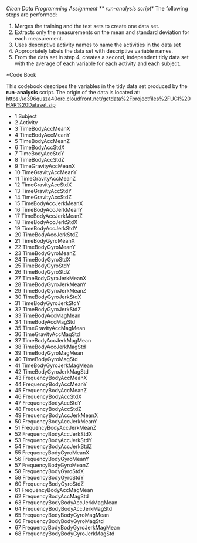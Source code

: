 *Clean Data Programming Assignment
** run-analysis script**
The following steps are performed:
1. Merges the training and the test sets to create one data set.
2. Extracts only the measurements on the mean and standard deviation for each measurement.
3. Uses descriptive activity names to name the activities in the data set
4. Appropriately labels the data set with descriptive variable names.
5. From the data set in step 4, creates a second, independent tidy data set with the average of each variable for each activity and each subject.


*Code Book

This codebook descripes the variables in the tidy data set produced by the __run-analysis__ script. 
The origin of the data is located at: https://d396qusza40orc.cloudfront.net/getdata%2Fprojectfiles%2FUCI%20HAR%20Dataset.zip


* 1 Subject
* 2 Activity
* 3 TimeBodyAccMeanX
* 4 TimeBodyAccMeanY
* 5 TimeBodyAccMeanZ
* 6 TimeBodyAccStdX
* 7 TimeBodyAccStdY
* 8 TimeBodyAccStdZ
* 9 TimeGravityAccMeanX
* 10 TimeGravityAccMeanY
* 11 TimeGravityAccMeanZ
* 12 TimeGravityAccStdX
* 13 TimeGravityAccStdY
* 14 TimeGravityAccStdZ
* 15 TimeBodyAccJerkMeanX
* 16 TimeBodyAccJerkMeanY
* 17 TimeBodyAccJerkMeanZ
* 18 TimeBodyAccJerkStdX
* 19 TimeBodyAccJerkStdY
* 20 TimeBodyAccJerkStdZ
* 21 TimeBodyGyroMeanX
* 22 TimeBodyGyroMeanY
* 23 TimeBodyGyroMeanZ
* 24 TimeBodyGyroStdX
* 25 TimeBodyGyroStdY
* 26 TimeBodyGyroStdZ
* 27 TimeBodyGyroJerkMeanX
* 28 TimeBodyGyroJerkMeanY
* 29 TimeBodyGyroJerkMeanZ
* 30 TimeBodyGyroJerkStdX
* 31 TimeBodyGyroJerkStdY
* 32 TimeBodyGyroJerkStdZ
* 33 TimeBodyAccMagMean
* 34 TimeBodyAccMagStd
* 35 TimeGravityAccMagMean
* 36 TimeGravityAccMagStd
* 37 TimeBodyAccJerkMagMean
* 38 TimeBodyAccJerkMagStd
* 39 TimeBodyGyroMagMean
* 40 TimeBodyGyroMagStd
* 41 TimeBodyGyroJerkMagMean
* 42 TimeBodyGyroJerkMagStd
* 43 FrequencyBodyAccMeanX
* 44 FrequencyBodyAccMeanY
* 45 FrequencyBodyAccMeanZ
* 46 FrequencyBodyAccStdX
* 47 FrequencyBodyAccStdY
* 48 FrequencyBodyAccStdZ
* 49 FrequencyBodyAccJerkMeanX
* 50 FrequencyBodyAccJerkMeanY
* 51 FrequencyBodyAccJerkMeanZ
* 52 FrequencyBodyAccJerkStdX
* 53 FrequencyBodyAccJerkStdY
* 54 FrequencyBodyAccJerkStdZ
* 55 FrequencyBodyGyroMeanX
* 56 FrequencyBodyGyroMeanY
* 57 FrequencyBodyGyroMeanZ
* 58 FrequencyBodyGyroStdX
* 59 FrequencyBodyGyroStdY
* 60 FrequencyBodyGyroStdZ
* 61 FrequencyBodyAccMagMean
* 62 FrequencyBodyAccMagStd
* 63 FrequencyBodyBodyAccJerkMagMean
* 64 FrequencyBodyBodyAccJerkMagStd
* 65 FrequencyBodyBodyGyroMagMean
* 66 FrequencyBodyBodyGyroMagStd
* 67 FrequencyBodyBodyGyroJerkMagMean
* 68 FrequencyBodyBodyGyroJerkMagStd
